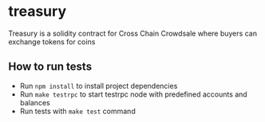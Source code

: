 # treasury
Treasury is a solidity contract for Cross Chain Crowdsale where buyers can exchange tokens for coins

## How to run tests

* Run `npm install` to install project dependencies
* Run `make testrpc` to start testrpc node with predefined accounts and balances
* Run tests with `make test` command
